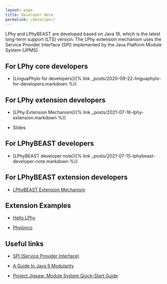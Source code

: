 ```yaml
---
layout: page
title: Developer Note
permalink: /developer/
---
```


LPhy and LPhyBEAST are developed based on Java 16, which is the latest long-term support (LTS) version.
The LPhy extension mechanism uses the Service Provider Interface (SPI) 
implemented by the Java Platform Module System (JPMS). 


## For LPhy core developers

* [LinguaPhylo for developers]({% link _posts/2020-09-22-linguaphylo-for-developers.markdown %})


## For LPhy extension developers

* [LPhy Extension Mechanism]({% link _posts/2021-07-16-lphy-extension.markdown %})

* Slides

 
## For LPhyBEAST developers

* [LPhyBEAST developer note]({% link _posts/2021-07-15-lphybeast-developer-note.markdown %})


## For LPhyBEAST extension developers

* [LPhyBEAST Extension Mechanism]()


## Extension Examples

* [Hello LPhy](https://github.com/LinguaPhylo/HelloLPhy)

* [Phylonco]()


## Useful links

* [SPI (Service Provider Interface)](https://www.infoq.com/articles/java11-aware-service-module/)

* [A Guide to Java 9 Modularity](https://www.baeldung.com/java-9-modularity)

* [Project Jigsaw: Module System Quick-Start Guide](https://openjdk.java.net/projects/jigsaw/quick-start)

